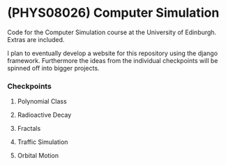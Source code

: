 # (PHYS08026) Computer Simulation

Code for the Computer Simulation course at the University of Edinburgh. Extras are included.

I plan to eventually develop a website for this repository using the django framework. Furthermore the ideas from the individual checkpoints will be spinned off into bigger projects.

### Checkpoints

1. Polynomial Class

2. Radioactive Decay

3. Fractals

4. Traffic Simulation

5. Orbital Motion
